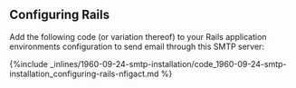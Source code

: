 <!-- post: -->


## Configuring Rails

Add the following code (or variation thereof) to your Rails application environments configuration to send email through this SMTP server:



{%include _inlines/1960-09-24-smtp-installation/code_1960-09-24-smtp-installation_configuring-rails-nfigact.md %}



